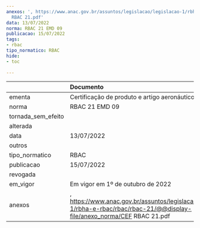 ```yaml
---
anexos: ', https://www.anac.gov.br/assuntos/legislacao/legislacao-1/rbha-e-rbac/rbac/rbac-21/@@display-file/anexo_norma/CEF
  RBAC 21.pdf'
data: 13/07/2022
norma: RBAC 21 EMD 09
publicacao: 15/07/2022
tags:
- rbac
tipo_normatico: RBAC
hide: 
- toc 
 
---
```


|                    | Documento                                                                                                                      |
|:-------------------|:-------------------------------------------------------------------------------------------------------------------------------|
| ementa             | Certificação de produto e artigo aeronáuticos                                                                                  |
| norma              | RBAC 21 EMD 09                                                                                                                 |
| tornada_sem_efeito |                                                                                                                                |
| alterada           |                                                                                                                                |
| data               | 13/07/2022                                                                                                                     |
| outros             |                                                                                                                                |
| tipo_normatico     | RBAC                                                                                                                           |
| publicacao         | 15/07/2022                                                                                                                     |
| revogada           |                                                                                                                                |
| em_vigor           | Em vigor em 1º de outubro de 2022                                                                                              |
| anexos             | , https://www.anac.gov.br/assuntos/legislacao/legislacao-1/rbha-e-rbac/rbac/rbac-21/@@display-file/anexo_norma/CEF RBAC 21.pdf |